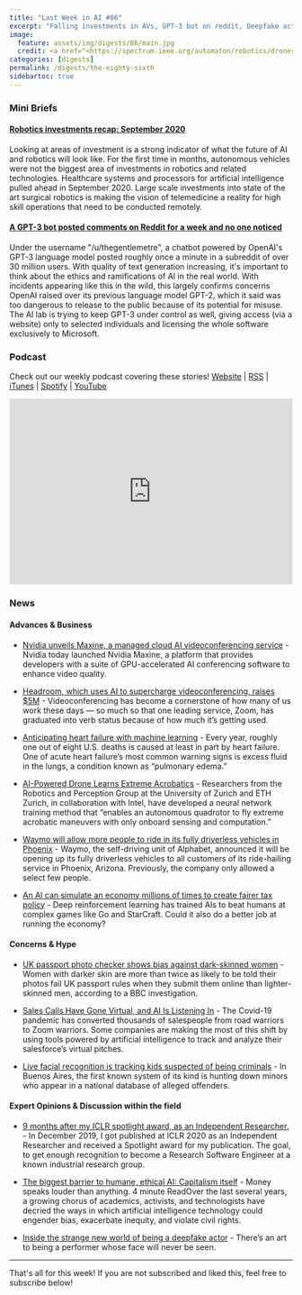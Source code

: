 ```yaml
---
title: "Last Week in AI #86"
excerpt: "Falling investments in AVs, GPT-3 bot on reddit, Deepfake actors, and more!"
image: 
  feature: assets/img/digests/86/main.jpg
  credit: <a href="<https://spectrum.ieee.org/automaton/robotics/drones/ai-powered-drone-extreme-acrobatics>"> Evan Ackerman via IEEE Spectrum </a>
categories: [digests]
permalink: /digests/the-eighty-sixth
sidebartoc: true
---
```


### Mini Briefs

#### [Robotics investments recap: September 2020](https://www.therobotreport.com/september-2020-robotics-investment-recap-healthcare-rises/)
Looking at areas of investment is a strong indicator of what the future of AI and robotics will look like. For the first time in months, autonomous vehicles were not the biggest area of investments in robotics and related technologies. Healthcare systems and processors for artificial intelligence pulled ahead in September 2020. Large scale investments into state of the art surgical robotics is making the vision of telemedicine a reality for high skill operations that need to be conducted remotely. 

#### [A GPT-3 bot posted comments on Reddit for a week and no one noticed](https://www.technologyreview.com/2020/10/08/1009845/a-gpt-3-bot-posted-comments-on-reddit-for-a-week-and-no-one-noticed/)
Under the username "/u/thegentlemetre", a chatbot powered by OpenAI's GPT-3 language model posted roughly once a minute in a subreddit of over 30 million users. With quality of text generation increasing, it's important to think about the ethics and ramifications of AI in the real world. With incidents appearing like this in the wild, this largely confirms concerns OpenAI raised over its previous language model GPT-2, which it said was too dangerous to release to the public because of its potential for misuse. The AI lab is trying to keep GPT-3 under control as well, giving access (via a website) only to selected individuals and licensing the whole software exclusively to Microsoft. 

### Podcast

Check out our weekly podcast covering these stories!
[Website](https://aitalk.podbean.com) \|
[RSS](https://feed.podbean.com/aitalk/feed.xml) \| 
[iTunes](https://podcasts.apple.com/us/podcast/lets-talk-ai/id1502782720) \|
[Spotify](https://open.spotify.com/show/17HiNdxcoKJLLNibIAyUch) \| 
[YouTube](https://www.youtube.com/channel/UCKARTq-t5SPMzwtft8FWwnA)
<iframe title="Let's Talk AI" id="multi_iframe" class="podcast_embed"
 src="https://www.podbean.com/media/player/multi?playlist=http%3A%2F%2Fplaylist.podbean.com%2F7703921%2Fplaylist_multi.xml&vjs=1&kdsowie31j4k1jlf913=4975ccdd28d39e38bf5a1ccaf0c6ca4337fa996b&size=430&skin=9&episode_list_bg=%23ffffff&bg_left=%23000000&bg_mid=%230c5056&bg_right=%232a1844&podcast_title_color=%23c4c4c4&episode_title_color=%23ffffff&auto=0&share=1&fonts=Helvetica&download=0&rtl=0&show_playlist_recent_number=10&pbad=1" 
 scrolling="yes" allowfullscreen="" width="100%" height="330" frameborder="0"></iframe>

### News
#### Advances & Business

* [Nvidia unveils Maxine, a managed cloud AI videoconferencing service](https://venturebeat.com/2020/10/05/nvidia-unveils-maxine-a-managed-cloud-ai-videoconferencing-service/) - Nvidia today launched Nvidia Maxine, a platform that provides developers with a suite of GPU-accelerated AI conferencing software to enhance video quality.

* [Headroom, which uses AI to supercharge videoconferencing, raises $5M](https://techcrunch.com/2020/10/08/headroom-which-uses-ai-to-supercharge-videoconferencing-raises-5m/) - Videoconferencing has become a cornerstone of how many of us work these days — so much so that one leading service, Zoom, has graduated into verb status because of how much it’s getting used.

* [Anticipating heart failure with machine learning](https://news.mit.edu/2020/anticipating-heart-failure-machine-learning-1001) - Every year, roughly one out of eight U.S. deaths is caused at least in part by heart failure. One of acute heart failure’s most common warning signs is excess fluid in the lungs, a condition known as “pulmonary edema.” 

* [AI-Powered Drone Learns Extreme Acrobatics](https://spectrum.ieee.org/automaton/robotics/drones/ai-powered-drone-extreme-acrobatics) - Researchers from the Robotics and Perception Group at the University of Zurich and ETH Zurich, in collaboration with Intel, have developed a neural network training method that “enables an autonomous quadrotor to fly extreme acrobatic maneuvers with only onboard sensing and computation.”

* [Waymo will allow more people to ride in its fully driverless vehicles in Phoenix](https://www.theverge.com/2020/10/8/21507814/waymo-driverless-cars-allow-more-customers-phoenix) - Waymo, the self-driving unit of Alphabet, announced it will be opening up its fully driverless vehicles to all customers of its ride-hailing service in Phoenix, Arizona. Previously, the company only allowed a select few people.

* [An AI can simulate an economy millions of times to create fairer tax policy](https://www.technologyreview.com/2020/05/05/1001142/ai-reinforcement-learning-simulate-economy-fairer-tax-policy-income-inequality-recession-pandemic/) - Deep reinforcement learning has trained AIs to beat humans at complex games like Go and StarCraft. Could it also do a better job at running the economy?

#### Concerns & Hype 

* [UK passport photo checker shows bias against dark-skinned women](https://www.bbc.com/news/technology-54349538) - Women with darker skin are more than twice as likely to be told their photos fail UK passport rules when they submit them online than lighter-skinned men, according to a BBC investigation.

* [Sales Calls Have Gone Virtual, and AI Is Listening In](https://www.wired.com/story/sales-calls-virtual-ai-listening/) - The Covid-19 pandemic has converted thousands of salespeople from road warriors to Zoom warriors. Some companies are making the most of this shift by using tools powered by artificial intelligence to track and analyze their salesforce’s virtual pitches.

* [Live facial recognition is tracking kids suspected of being criminals](https://www.technologyreview.com/2020/10/09/1009992/live-facial-recognition-is-tracking-kids-suspected-of-crime/) - In Buenos Aires, the first known system of its kind is hunting down minors who appear in a national database of alleged offenders.

#### Expert Opinions & Discussion within the field

* [9 months after my ICLR spotlight award, as an Independent Researcher.](https://medium.com/@andreas_madsen/9-months-after-my-iclr-spotlight-award-as-an-independent-researcher-9cfb0c808817) - In December 2019, I got published at ICLR 2020 as an Independent Researcher and received a Spotlight award for my publication. The goal, to get enough recognition to become a Research Software Engineer at a known industrial research group.

* [The biggest barrier to humane, ethical AI: Capitalism itself](https://www.fastcompany.com/90558020/ai-ethics-money-facial-recognition-fei-fei-li) - Money speaks louder than anything. 4 minute ReadOver the last several years, a growing chorus of academics, activists, and technologists have decried the ways in which artificial intelligence technology could engender bias, exacerbate inequity, and violate civil rights.

* [Inside the strange new world of being a deepfake actor](https://www.technologyreview.com/2020/10/09/1009850/ai-deepfake-acting/) - There’s an art to being a performer whose face will never be seen.

<hr>

That's all for this week! If you are not subscribed and liked this, feel free to subscribe below!
